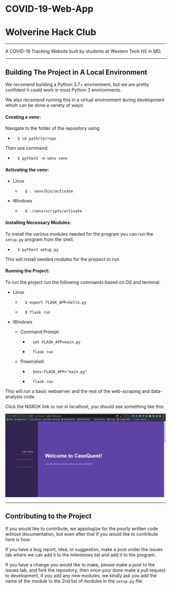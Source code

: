 # COVID-19-Web-App
# Wolverine Hack Club
___

A COVID-19 Tracking Website built by students at Western Tech HS in MD.

___

## Building The Project in A Local Environment

We recomend building a Python 3.7+ environment, but we are pretty confident it could work in most Python 3 environments.

We also recomend running this in a virtual environment during development which can be done a variety of ways:

#### Creating a venv:

Navigate to the folder of the repository using 

-       $ cd path/to/repo

Then use command:

-       $ python3 -m venv venv

#### Activating the venv:

-   Linux
    -       $ . venv/bin/activate

- Windows
    -       $ ./venv/scripts/activate

#### Installing Necessary Modules:

To install the various modules needed for the program you can run the `setup.py` program from the shell.

-       $ python3 setup.py

This will install needed modules for the projsect to run.

#### Running the Project:

To run the project run the following commands based on OS and terminal:

- Linux

    -       $ export FLASK_APP=hello.py 
    -       $ flask run  

- Windows
    
    - Command Prompt:
        
        -       set FLASK_APP=main.py
        
        -       flask run
    
    - Powershell:
        
        -       $env:FLASK_APP="main.py" 
        -       flask run

This will run a basic webserver and the rest of the web-scraping and data-analysis code.

Click the NGROK link or run in localhost, you should see something like this:

![Preview of the Home Page](static/images/preview.jpg)

---

## Contributing to the Project

If you would like to contribute, we appologize for the poorly written code without documentation, but even after that if you would like to contribute here is how:

If you have a bug report, idea, or suggestion, make a post under the issues tab where we can add it to the milestones list and add it to the program.

If you have a change you would like to make, please make a post to the issues tab, and fork the repository, then once your done make a pull request to development, if you add any new modules, we kindly ask you add the name of the module to the 2nd list of modules in the `setup.py` file.
